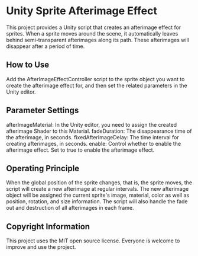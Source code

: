 # Unity Sprite Afterimage Effect

This project provides a Unity script that creates an afterimage effect for sprites. When a sprite moves around the scene, it automatically leaves behind semi-transparent afterimages along its path. These afterimages will disappear after a period of time.

## How to Use

Add the AfterImageEffectController script to the sprite object you want to create the afterimage effect for, and then set the related parameters in the Unity editor.

## Parameter Settings

afterImageMaterial: In the Unity editor, you need to assign the created afterimage Shader to this Material.
fadeDuration: The disappearance time of the afterimage, in seconds.
fixedAfterImageDelay: The time interval for creating afterimages, in seconds.
enable: Control whether to enable the afterimage effect. Set to true to enable the afterimage effect.

## Operating Principle

When the global position of the sprite changes, that is, the sprite moves, the script will create a new afterimage at regular intervals.
The new afterimage object will be assigned the current sprite's image, material, color as well as position, rotation, and size information.
The script will also handle the fade out and destruction of all afterimages in each frame.

## Copyright Information

This project uses the MIT open source license. Everyone is welcome to improve and use the project.
